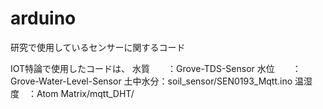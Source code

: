 # arduino
研究で使用しているセンサーに関するコード

IOT特論で使用したコードは、
水質　　：Grove-TDS-Sensor
水位　　：Grove-Water-Level-Sensor
土中水分：soil_sensor/SEN0193_Mqtt.ino
温湿度　：Atom Matrix/mqtt_DHT/
